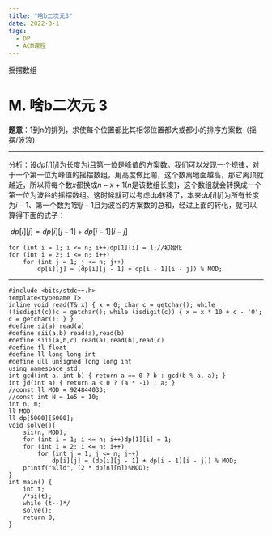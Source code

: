 ```yaml
---
title: "啥b二次元3"
date: 2022-3-1
tags:
  - DP
  - ACM课程
---
```


摇摆数组

<!-- more -->

# M. 啥b二次元 **3**

**题意**：1到n的排列，求使每个位置都比其相邻位置都大或都小的排序方案数（摇摆/波浪)

***

分析：设$dp[i][j]$为长度为i且第一位是峰值的方案数。我们可以发现一个规律，对于一个第一位为峰值的摇摆数组，用高度做比喻，这个数离地面越高，那它离顶就越近，所以将每个数$x$都换成$n-x+1$($n$是该数组长度)，这个数组就会转换成一个第一位为波谷的摇摆数组。这时候就可以考虑dp转移了，本来$dp[i][j]$为所有长度为$i-1$、第一个数为$1$到$j-1$且为波谷的方案数的总和，经过上面的转化，就可以算得下面的式子：

​															$dp[i][j] = dp[i][j - 1] + dp[i - 1][i - j]$

~~~
for (int i = 1; i <= n; i++)dp[1][i] = 1;//初始化
for (int i = 2; i <= n; i++)
	for (int j = 1; j <= n; j++)
		dp[i][j] = (dp[i][j - 1] + dp[i - 1][i - j]) % MOD;
~~~

***

```
#include <bits/stdc++.h>
template<typename T>
inline void read(T& x) { x = 0; char c = getchar(); while (!isdigit(c))c = getchar(); while (isdigit(c)) { x = x * 10 + c - '0'; c = getchar(); } }
#define si(a) read(a)
#define sii(a,b) read(a),read(b)
#define siii(a,b,c) read(a),read(b),read(c)
#define fl float
#define ll long long int
#define ull unsigned long long int
using namespace std;
int gcd(int a, int b) { return a == 0 ? b : gcd(b % a, a); }
int jd(int a) { return a < 0 ? (a * -1) : a; }
//const ll MOD = 924844033;
//const int N = 1e5 + 10;
int n, m;
ll MOD;
ll dp[5000][5000];
void solve(){
	sii(n, MOD);
	for (int i = 1; i <= n; i++)dp[1][i] = 1;
	for (int i = 2; i <= n; i++)
		for (int j = 1; j <= n; j++)
			dp[i][j] = (dp[i][j - 1] + dp[i - 1][i - j]) % MOD;
	printf("%lld", (2 * dp[n][n])%MOD);
}
int main() {
	int t;
	/*si(t);
	while (t--)*/
	solve();
	return 0;
}

```


